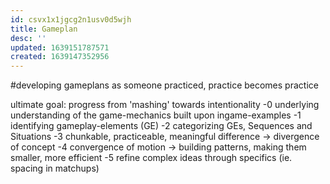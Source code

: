 ```yaml
---
id: csvx1x1jgcg2n1usv0d5wjh
title: Gameplan
desc: ''
updated: 1639151787571
created: 1639147352956
---
```

#developing gameplans
as someone practiced, practice becomes practice

ultimate goal: progress from 'mashing' towards intentionality
-0 underlying understanding of the game-mechanics
  built upon ingame-examples
-1 identifying gameplay-elements (GE)
-2 categorizing GEs, Sequences and Situations
-3 chunkable, practiceable, meaningful difference -> divergence of concept
-4 convergence of motion -> building patterns, making them smaller, more efficient
-5 refine complex ideas through specifics (ie. spacing in matchups)